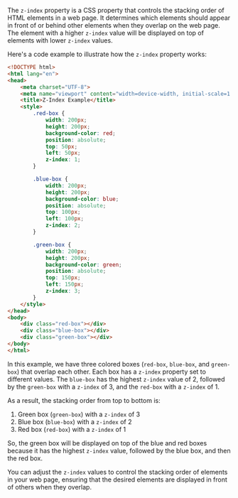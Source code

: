 The `z-index` property is a CSS property that controls the stacking order of HTML elements in a web page. It determines which elements should appear in front of or behind other elements when they overlap on the web page. The element with a higher `z-index` value will be displayed on top of elements with lower `z-index` values.

Here's a code example to illustrate how the `z-index` property works:

```html
<!DOCTYPE html>
<html lang="en">
<head>
    <meta charset="UTF-8">
    <meta name="viewport" content="width=device-width, initial-scale=1.0">
    <title>Z-Index Example</title>
    <style>
        .red-box {
            width: 200px;
            height: 200px;
            background-color: red;
            position: absolute;
            top: 50px;
            left: 50px;
            z-index: 1;
        }

        .blue-box {
            width: 200px;
            height: 200px;
            background-color: blue;
            position: absolute;
            top: 100px;
            left: 100px;
            z-index: 2;
        }

        .green-box {
            width: 200px;
            height: 200px;
            background-color: green;
            position: absolute;
            top: 150px;
            left: 150px;
            z-index: 3;
        }
    </style>
</head>
<body>
    <div class="red-box"></div>
    <div class="blue-box"></div>
    <div class="green-box"></div>
</body>
</html>
```

In this example, we have three colored boxes (`red-box`, `blue-box`, and `green-box`) that overlap each other. Each box has a `z-index` property set to different values. The `blue-box` has the highest `z-index` value of 2, followed by the `green-box` with a `z-index` of 3, and the `red-box` with a `z-index` of 1.

As a result, the stacking order from top to bottom is:

1. Green box (`green-box`) with a `z-index` of 3
2. Blue box (`blue-box`) with a `z-index` of 2
3. Red box (`red-box`) with a `z-index` of 1

So, the green box will be displayed on top of the blue and red boxes because it has the highest `z-index` value, followed by the blue box, and then the red box.

You can adjust the `z-index` values to control the stacking order of elements in your web page, ensuring that the desired elements are displayed in front of others when they overlap.